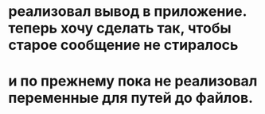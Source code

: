 # реализовал вывод в приложение. теперь хочу сделать так, чтобы старое сообщение не стиралось
# и по прежнему пока не реализовал переменные для путей до файлов.
#
#
#
#
#